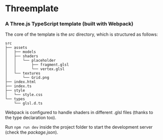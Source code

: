 # Threemplate
### A Three.js TypeScript template (built with **Webpack**)

The core of the template is the *src* directory, which is structured as follows:

```
src
├── assets
│   ├── models
│   ├── shaders
│   │   └── placeholder
│   │       ├── fragment.glsl
│   │       └── vertex.glsl
│   └── textures
│       └── Grid.png
├── index.html
├── index.ts
├── style
│   └── style.css
└── types
    └── glsl.d.ts
```
Webpack is configured to handle shaders in different .glsl files (thanks to the type declaration too).

Run `npm run dev` inside the project folder to start the development server (check the *package.json*).
